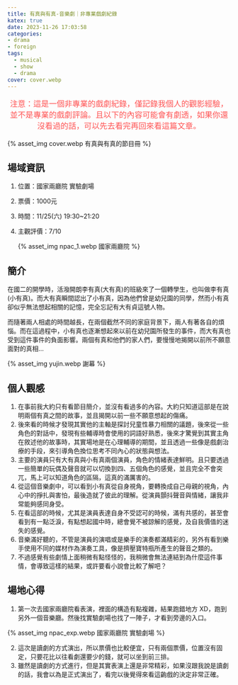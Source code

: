 ```yaml
---
title: 有真與有真-音樂劇｜非專業戲劇紀錄
katex: true
date: 2023-11-26 17:03:58
categories: 
- drama
- foreign
tags:
  - musical
  - show
  - drama
cover: cover.webp
---
```

<p style="font-size:1.1rem;color:#f55;text-align:center">
注意：這是一個非專業的戲劇紀錄，僅記錄我個人的觀影經驗，並不是專業的戲劇評論。且以下的內容可能會有劇透，如果你還沒看過的話，可以先去看完再回來看這篇文章。</p>

{% asset_img  cover.webp 有真與有真的節目冊 %}

## 場域資訊

1. 位置：國家兩廳院 實驗劇場
2. 票價：1000元
3. 時間：11/25(六) 19:30~21:20
4. 主觀評價：7/10

   {% asset_img  npac_1.webp 國家兩廳院 %}

## 簡介

在國二的開學時，活潑開朗李有真(大有真)的班級來了一個轉學生，也叫做李有真(小有真)。而大有真瞬間認出了小有真，因為他們曾是幼兒園的同學，然而小有真卻似乎無法想起相關的記憶，完全忘記有大有貞這號人物。

而隨著兩人相處的時間越長，在兩個截然不同的家庭背景下，兩人有著各自的煩惱。而在這過程中，小有真也逐漸想起來以前在幼兒園所發生的事件，而大有真也受到這件事件的負面影響。兩個有真和他們的家人們，要慢慢地揭開以前所不願意面對的真相...

{% asset_img  yujin.webp 謝幕 %}

## 個人觀感

1. 在事前我大約只有看節目簡介，並沒有看過多的內容。大約只知道這部是在說明兩個有真之間的故事，並且揭開以前一些不願意想起的傷痛。
2. 後來看的時候才發現其實他的主軸是探討兒童性暴力相關的議題，後來從一些角色的對話中，發現有些輔導時會使用的詞語好熟悉，後來才驚覺到其實主角在敘述他的故事時，其實場地是在心理輔導的期間，並且透過一些像是戲劇治療的手段，來引導角色換位思考不同內心的狀態與想法。
3. 主要的演員只有大有真與小有真兩個演員，角色的情緒表達鮮明。且只要透過一些簡單的玩偶及聲音就可以切換到四、五個角色的感覺，並且完全不會突兀，馬上可以知道角色的區隔，這真的滿厲害的。
4. 從這個音樂劇中，可以看到小有真從自身視角，要轉換成自己母親的視角，內心中的掙扎與害怕，最後造就了彼此的理解。從演員顫抖聲音與情緒，讓我非常能夠感同身受。
5. 在看這部的時候，尤其是演員表達自身不受認可的時候，滿有共感的，甚至會看到有一點泛淚，有點想起國中時，總會覺不被諒解的感覺，及自我價值的迷失的感覺。
6. 音樂滿好聽的，不管是演員的演唱或是樂手的演奏都滿精彩的，另外有看到樂手使用不同的媒材作為演奏工具，像是擠壓寶特瓶所產生的聲音之類的。
7. 不過感覺有些劇情上面稍微有點怪怪的，我稍微會無法連結到為什麼這件事情，會導致這樣的結果，或許要看小說會比較了解吧？

## 場地心得

1. 第一次去國家兩廳院看表演，裡面的構造有點複雜，結果跑錯地方 XD，跑到另外一個音樂廳。然後找實驗劇場也找了一陣子，才看到旁邊的入口。

{% asset_img  npac_exp.webp 國家兩廳院 實驗劇場 %}

2. 這次是讀劇的方式演出，所以票價也比較便宜，只有兩個票價，位置沒有固定，只要花比以往看劇還要少的錢，就可以坐到前三排。
3. 雖然是讀劇的方式進行，但是其實表演上還是非常精彩，如果沒跟我說是讀劇的話，我會以為是正式演出了，看完以後覺得來看這齣戲的決定非常正確。